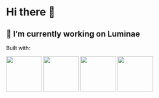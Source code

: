 # Hi there 👋

## 🔭 I’m currently working on Luminae
Built with:
<p>
  <a href="https://flutter.dev/"><img height=96 src="https://storage.googleapis.com/cms-storage-bucket/64d67700f8293a9dc827.svg"/></a>
  <a href="https://dart.dev/"><img height=96 src="https://upload.wikimedia.org/wikipedia/commons/9/91/Dart-logo-icon.svg"/></a>
  <a href="https://supabase.com/"><img height=96 src="https://seeklogo.com/images/S/supabase-logo-DCC676FFE2-seeklogo.com.png"/></a>
  <a href="https://www.postgresql.org/"><img height=96 src="https://wiki.postgresql.org/images/3/30/PostgreSQL_logo.3colors.120x120.png"/></a>
</p>

<!-- 
![quicktime's GitHub stats](https://github-readme-stats-seven-psi-53.vercel.app/api?username=quicktime&show_icons=true&theme=radical)
-->

<!--
**quicktime/quicktime** is a ✨ _special_ ✨ repository because its `README.md` (this file) appears on your GitHub profile.

Here are some ideas to get you started:

- 🔭 I’m currently working on ...
- 🌱 I’m currently learning ...
- 👯 I’m looking to collaborate on ...
- 🤔 I’m looking for help with ...
- 💬 Ask me about ...
- 📫 How to reach me: ...
- 😄 Pronouns: ...
- ⚡ Fun fact: ...
-->
